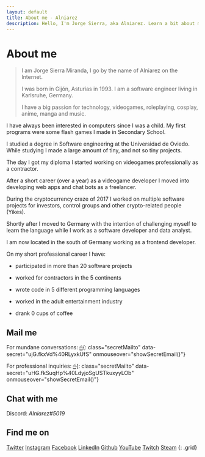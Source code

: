 ```yaml
---
layout: default
title: About me - Alniarez
description: Hello, I'm Jorge Sierra, aka Alniarez. Learn a bit about me and obtain my contact information on this page.
---
```


# About me

> I am Jorge Sierra Miranda, I go by the name of Alniarez on the Internet.
>
> I was born in Gijón, Asturias in 1993. I am a software engineer living in Karlsruhe, Germany.
>
> I have a big passion for technology, videogames, roleplaying, cosplay, anime, manga and music.

I have always been interested in computers since I was a child. My first programs were some flash games I made in Secondary School.

I studied a degree in Software engineering at the Universidad de Oviedo. While studying I made a large amount of tiny, and not so tiny projects.

The day I got my diploma I started working on videogames professionally as a contractor.

After a short career (over a year) as a videogame developer I moved into developing web apps and chat bots as a freelancer.

During the cryptocurrency craze of 2017 I worked on multiple software projects for investors, control groups and other crypto-related people (Yikes).

Shortly after I moved to Germany with the intention of challenging myself to learn the language while I work as a software developer and data analyst.

I am now located in the south of Germany working as a frontend developer.

On my short professional career I have:

* participated in more than 20 software projects

* worked for contractors in the 5 continents

* wrote code in 5 different programming languages

* worked in the adult entertainment industry

* drank 0 cups of coffee

## <i class="fa fa-envelope fa-fw"></i> Mail me

For mundane conversations: [🖱](#){: class="secretMailto" data-secret="ujG.fkxVd%40RLyxkUfS" onmouseover="showSecretEmail()"}

For professional inquiries: [🖱](#){: class="secretMailto" data-secret="uHG.fkSuqHp%40LdyjoSgUSTkuxyyLOb" onmouseover="showSecretEmail()"}

## <i class="fas fa-comments"></i> Chat with me

<i class="fab fa-discord font-big"></i> Discord: *Alniarez#5019*

## Find me on

[<i class="fab fa-twitter-square font-big"></i> Twitter](https://twitter.com/Alniarez)
[<i class="fab fa-instagram font-big"></i> Instagram](https://www.instagram.com/alniarez/)
[<i class="fab fa-facebook-square font-big"></i> Facebook](https://www.facebook.com/Alniarez/)
[<i class="fab fa-linkedin font-big"></i> LinkedIn](xhttps://www.linkedin.com/in/jorge-sierra-miranda/x)
[<i class="fab fa-github font-big"></i> Github](https://github.com/alniarez)
[<i class="fab fa-youtube font-big"></i> YouTube](https://www.youtube.com/channel/UCapN1clZl8sar00SQ0rafSA/)
[<i class="fab fa-twitch font-big"></i> Twitch](https://www.twitch.tv/mitetis/)
[<i class="fab fa-steam-square font-big"></i> Steam](https://steamcommunity.com/id/Alniarez/)
{: .grid}

<script src="/assets/js/encryption.js"></script>
